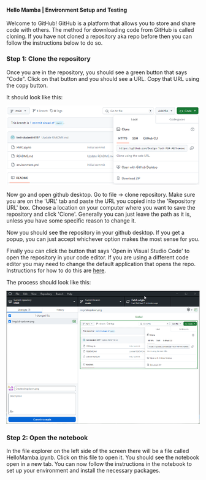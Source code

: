 #### Hello Mamba | Environment Setup and Testing

Welcome to GitHub! GitHub is a platform that allows you to store and share code with others. The method for downloading code from GitHub is called cloning. If you have not cloned a repository aka repo before then you can follow the instructions below to do so. 

### Step 1: Clone the repository

Once you are in the repository, you should see a green button that says "Code". Click on that button and you should see a URL. Copy that URL using the copy button.

It should look like this:

![dropdown](imgs/dropdown.png)

Now go and open github desktop. Go to file -> clone repository. Make sure you are on the 'URL' tab and paste the URL you copied into the 'Repository URL' box. Choose a location on your computer where you want to save the repository and click 'Clone'. Generally you can just leave the path as it is, unless you have some specific reason to change it. 

Now you should see the repository in your github desktop. If you get a popup, you can just accept whichever option makes the most sense for you.

Finally you can click the button that says 'Open in Visual Studio Code' to open the repository in your code editor. If you are using a different code editor you may need to change the default application that opens the repo. Instructions for how to do this are [here](https://docs.github.com/en/desktop/configuring-and-customizing-github-desktop/configuring-a-default-editor-in-github-desktop).

The process should look like this:

![clone repo](imgs/clone_repo.gif)

### Step 2: Open the notebook

In the file explorer on the left side of the screen there will be a file called HelloMamba.ipynb. Click on this file to open it. You should see the notebook open in a new tab. You can now follow the instructions in the notebook to set up your environment and install the necessary packages. 